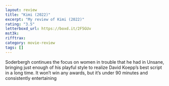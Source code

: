 ```yaml
---
layout: review
title: "Kimi (2022)"
excerpt: "My review of Kimi (2022)"
rating: "3.5"
letterboxd_url: https://boxd.it/2F5GUv
mst3k:
rifftrax:
category: movie-review
tags: []
---
```


Soderbergh continues the focus on women in trouble that he had in Unsane, bringing just enough of his playful style to realize David Koepp’s best script in a long time. It won’t win any awards, but it’s under 90 minutes and consistently entertaining
